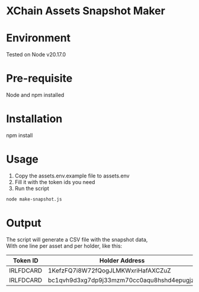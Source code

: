 # XChain Assets Snapshot Maker

# Environment
Tested on Node v20.17.0

# Pre-requisite
Node and npm installed

# Installation
npm install

# Usage
1. Copy the assets.env.example file to assets.env
2. Fill it with the token ids you need
3. Run the script
```bash
node make-snapshot.js
```

# Output
The script will generate a CSV file with the snapshot data, <br />
With one line per asset and per holder, like this:

| Token ID | Holder Address | Balance | % of supply |
|------------|-------------------------------------------|-------------|-------------|
| IRLFDCARD| 1KefzFQ7i8W72fQogJLMKWxriHafAXCZuZ | 16.00000000 | 5.33333333 |
| IRLFDCARD| bc1qvh9d3xg7dp9j33mzm70cc0aqu8hshd4epugjzt| 7.00000000 | 2.33333333 |
